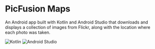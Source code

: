 # PicFusion Maps
An Android app built with Kotlin and Android Studio that downloads and displays a collection of images from Flickr, along with the location where each photo was taken.

![Kotlin](https://img.shields.io/badge/Kotlin-1.9.0-blue?logo=kotlin&logoColor=white)
![Android Studio](https://img.shields.io/badge/Android%20Studio-2022.3-green?logo=android-studio&logoColor=white)

